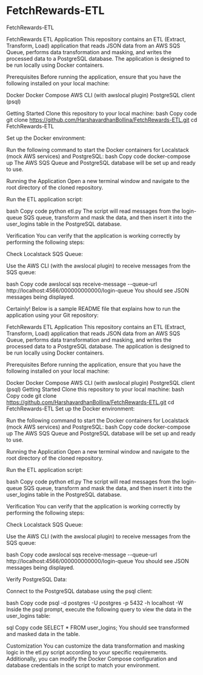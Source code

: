 # FetchRewards-ETL
FetchRewards-ETL


FetchRewards ETL Application
This repository contains an ETL (Extract, Transform, Load) application that reads JSON data from an AWS SQS Queue, performs data transformation and masking, and writes the processed data to a PostgreSQL database. The application is designed to be run locally using Docker containers.

Prerequisites
Before running the application, ensure that you have the following installed on your local machine:

Docker
Docker Compose
AWS CLI (with awslocal plugin)
PostgreSQL client (psql)

Getting Started
Clone this repository to your local machine:
bash
Copy code
git clone https://github.com/HarshavardhanBollina/FetchRewards-ETL.git
cd FetchRewards-ETL

Set up the Docker environment:

Run the following command to start the Docker containers for Localstack (mock AWS services) and PostgreSQL:
bash
Copy code
docker-compose up
The AWS SQS Queue and PostgreSQL database will be set up and ready to use.


Running the Application
Open a new terminal window and navigate to the root directory of the cloned repository.

Run the ETL application script:

bash
Copy code
python etl.py
The script will read messages from the login-queue SQS queue, transform and mask the data, and then insert it into the user_logins table in the PostgreSQL database.

Verification
You can verify that the application is working correctly by performing the following steps:

Check Localstack SQS Queue:

Use the AWS CLI (with the awslocal plugin) to receive messages from the SQS queue:

bash
Copy code
awslocal sqs receive-message --queue-url http://localhost:4566/000000000000/login-queue
You should see JSON messages being displayed.


Certainly! Below is a sample README file that explains how to run the application using your Git repository:

FetchRewards ETL Application
This repository contains an ETL (Extract, Transform, Load) application that reads JSON data from an AWS SQS Queue, performs data transformation and masking, and writes the processed data to a PostgreSQL database. The application is designed to be run locally using Docker containers.

Prerequisites
Before running the application, ensure that you have the following installed on your local machine:

Docker
Docker Compose
AWS CLI (with awslocal plugin)
PostgreSQL client (psql)
Getting Started
Clone this repository to your local machine:
bash
Copy code
git clone https://github.com/HarshavardhanBollina/FetchRewards-ETL.git
cd FetchRewards-ETL
Set up the Docker environment:

Run the following command to start the Docker containers for Localstack (mock AWS services) and PostgreSQL:
bash
Copy code
docker-compose up
The AWS SQS Queue and PostgreSQL database will be set up and ready to use.

Running the Application
Open a new terminal window and navigate to the root directory of the cloned repository.

Run the ETL application script:

bash
Copy code
python etl.py
The script will read messages from the login-queue SQS queue, transform and mask the data, and then insert it into the user_logins table in the PostgreSQL database.

Verification
You can verify that the application is working correctly by performing the following steps:

Check Localstack SQS Queue:

Use the AWS CLI (with the awslocal plugin) to receive messages from the SQS queue:

bash
Copy code
awslocal sqs receive-message --queue-url http://localhost:4566/000000000000/login-queue
You should see JSON messages being displayed.

Verify PostgreSQL Data:

Connect to the PostgreSQL database using the psql client:

bash
Copy code
psql -d postgres -U postgres -p 5432 -h localhost -W
Inside the psql prompt, execute the following query to view the data in the user_logins table:

sql
Copy code
SELECT * FROM user_logins;
You should see transformed and masked data in the table.

Customization
You can customize the data transformation and masking logic in the etl.py script according to your specific requirements. Additionally, you can modify the Docker Compose configuration and database credentials in the script to match your environment.

